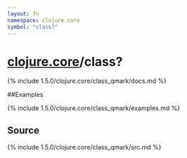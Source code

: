 ```yaml
---
layout: fn
namespace: clojure.core
symbol: "class?"
---
```


# [clojure.core](../)/class?

{% include 1.5.0/clojure.core/class_qmark/docs.md %}

##Examples

{% include 1.5.0/clojure.core/class_qmark/examples.md %}
## Source
{% include 1.5.0/clojure.core/class_qmark/src.md %}


